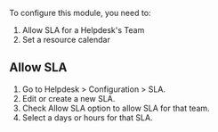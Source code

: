 To configure this module, you need to:

1.  Allow SLA for a Helpdesk's Team
2.  Set a resource calendar

## Allow SLA

1.  Go to Helpdesk \> Configuration \> SLA.
2.  Edit or create a new SLA.
3.  Check Allow SLA option to allow SLA for that team.
4.  Select a days or hours for that SLA.
